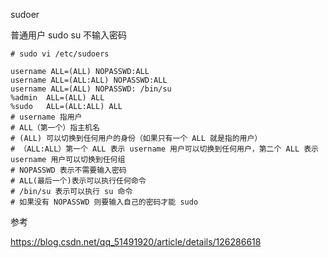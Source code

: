 sudoer

普通用户 sudo su 不输入密码

```
# sudo vi /etc/sudoers

username ALL=(ALL) NOPASSWD:ALL
username ALL=(ALL:ALL) NOPASSWD:ALL
username ALL=(ALL) NOPASSWD: /bin/su
%admin  ALL=(ALL) ALL
%sudo	ALL=(ALL:ALL) ALL
# username 指用户
# ALL（第一个）指主机名
# (ALL) 可以切换到任何用户的身份（如果只有一个 ALL 就是指的用户）
# （ALL:ALL）第一个 ALL 表示 username 用户可以切换到任何用户，第二个 ALL 表示 username 用户可以切换到任何组
# NOPASSWD 表示不需要输入密码
# ALL(最后一个)表示可以执行任何命令
# /bin/su 表示可以执行 su 命令
# 如果没有 NOPASSWD 则要输入自己的密码才能 sudo

```

参考

https://blog.csdn.net/qq_51491920/article/details/126286618